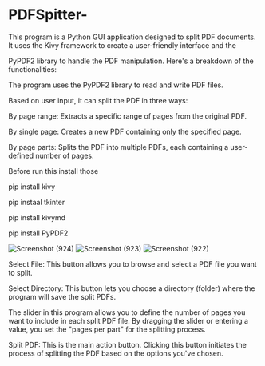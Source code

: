 # PDFSpitter-
This program is a Python GUI application designed to split PDF documents. It uses the Kivy framework to create a user-friendly interface and the 

PyPDF2 library to handle the PDF manipulation.  Here's a breakdown of the functionalities: 

The program uses the PyPDF2 library to read and write PDF files.

Based on user input, it can split the PDF in three ways:

By page range: Extracts a specific range of pages from the original PDF.

By single page: Creates a new PDF containing only the specified page.

By page parts: Splits the PDF into multiple PDFs, each containing a user-defined number of pages.

Before run this install those 

pip install kivy 

pip instaal tkinter

pip install kivymd 

pip install PyPDF2

 ![Screenshot (924)](https://github.com/user-attachments/assets/4268ed8d-b506-4fb1-9937-7f6d2571e80f)
![Screenshot (923)](https://github.com/user-attachments/assets/b03bff85-9081-4cbf-8a4b-7defd69fac7e)
![Screenshot (922)](https://github.com/user-attachments/assets/f6c4ac77-7c57-4a73-b186-0de61ad40e03)


Select File: This button allows you to browse and select a PDF file you want to split.

Select Directory: This button lets you choose a directory (folder) where the program will save the split PDFs.

The slider in this program allows you to define the number of pages you want to include in each split PDF file. By dragging the slider or entering a value, you set the "pages per part" for the splitting process.

Split PDF: This is the main action button. Clicking this button initiates the process of splitting the PDF based on the options you've chosen.


